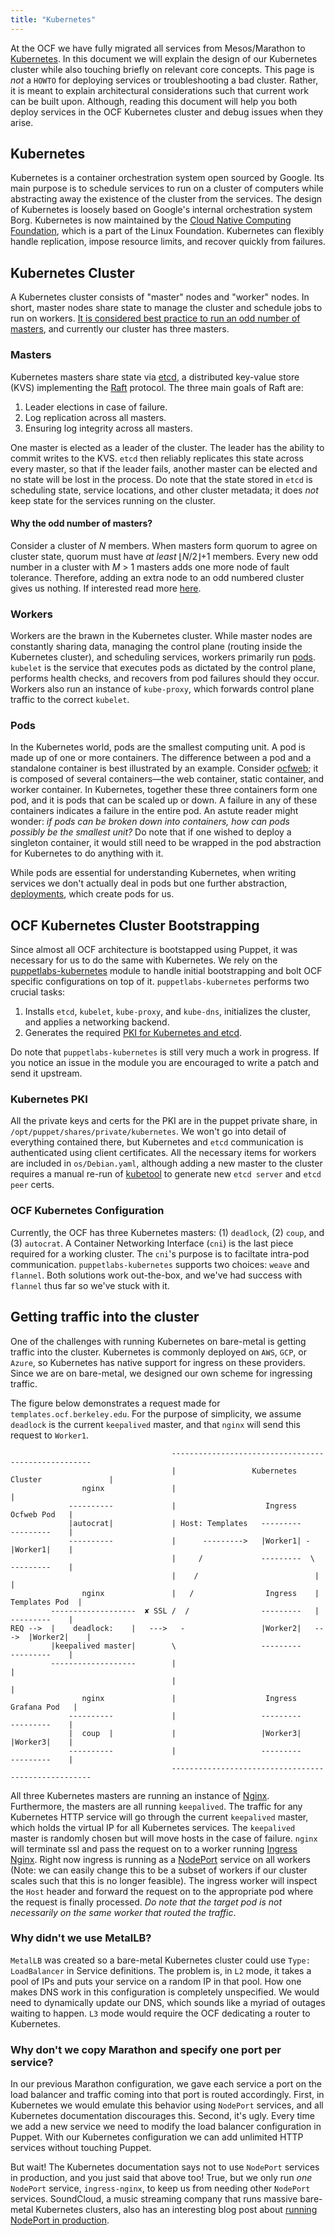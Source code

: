 ```yaml
---
title: "Kubernetes"
---
```


At the OCF we have fully migrated all services from Mesos/Marathon to
[Kubernetes][kubernetes]. In this document we will explain the design of our
Kubernetes cluster while also touching briefly on relevant core concepts. This
page is _not_ a `HOWTO` for deploying services or troubleshooting a bad
cluster. Rather, it is meant to explain architectural considerations such that
current work can be built upon. Although, reading this document will help you
both deploy services in the OCF Kubernetes cluster and debug issues when they
arise.

## Kubernetes

Kubernetes is a container orchestration system open sourced by Google. Its main
purpose is to schedule services to run on a cluster of computers while
abstracting away the existence of the cluster from the services. The design of
Kubernetes is loosely based on Google's internal orchestration system Borg.
Kubernetes is now maintained by the [Cloud Native Computing Foundation][cncf],
which is a part of the Linux Foundation. Kubernetes can flexibly handle
replication, impose resource limits, and recover quickly from failures.

## Kubernetes Cluster

A Kubernetes cluster consists of "master" nodes and "worker" nodes. In short,
master nodes share state to manage the cluster and schedule jobs to run on
workers. [It is considered best practice to run an odd number of masters](/docs/staff/backend/kubernetes#h3_why-the-odd-number-of-masters), and currently our
cluster has three masters.

### Masters

Kubernetes masters share state via [etcd][etcd-io], a distributed key-value
store (KVS) implementing the [Raft][raft] protocol. The three main goals of
Raft are:

1. Leader elections in case of failure.
2. Log replication across all masters.
3. Ensuring log integrity across all masters.

One master is elected as a leader of the cluster. The leader has the ability to
commit writes to the KVS. `etcd` then reliably replicates this state across
every master, so that if the leader fails, another master can be elected and no
state will be lost in the process. Do note that the state stored in `etcd` is
scheduling state, service locations, and other cluster metadata; it does _not_
keep state for the services running on the cluster.

#### Why the odd number of masters?

Consider a cluster of _N_ members. When masters form quorum to agree on cluster
state, quorum must have _at least_ ⌊_N_/2⌋+1 members. Every new odd number in a
cluster with _M_ > 1 masters adds one more node of fault tolerance. Therefore,
adding an extra node to an odd numbered cluster gives us nothing. If interested
read more [here][failure-tolerance].

### Workers

Workers are the brawn in the Kubernetes cluster. While master nodes are
constantly sharing data, managing the control plane (routing inside the
Kubernetes cluster), and scheduling services, workers primarily run
[pods][pod]. `kubelet` is the service that executes pods as dictated by the
control plane, performs health checks, and recovers from pod failures should
they occur. Workers also run an instance of `kube-proxy`, which forwards
control plane traffic to the correct `kubelet`.

### Pods

In the Kubernetes world, pods are the smallest computing unit. A pod is made up
of one or more containers. The difference between a pod and a standalone
container is best illustrated by an example. Consider [ocfweb][ocfweb]; it is
composed of several containers—the web container, static container, and worker
container. In Kubernetes, together these three containers form one pod, and it
is pods that can be scaled up or down. A failure in any of these containers
indicates a failure in the entire pod. An astute reader might wonder: _if pods
can be broken down into containers, how can pods possibly be the smallest
unit?_ Do note that if one wished to deploy a singleton container, it would
still need to be wrapped in the pod abstraction for Kubernetes to do anything
with it.

While pods are essential for understanding Kubernetes, when writing services we
don't actually deal in pods but one further abstraction,
[deployments][deployment], which create pods for us.

## OCF Kubernetes Cluster Bootstrapping

Since almost all OCF architecture is bootstapped using Puppet, it was necessary
for us to do the same with Kubernetes. We rely on the
[puppetlabs-kubernetes][kubernetes-module] module to handle initial
bootstrapping and bolt OCF specific configurations on top of it.
`puppetlabs-kubernetes` performs two crucial tasks:

1. Installs `etcd`, `kubelet`, `kube-proxy`, and `kube-dns`, initializes the
   cluster, and applies a networking backend.
2. Generates the required [PKI for Kubernetes and etcd][kubernetes-pki].

Do note that `puppetlabs-kubernetes` is still very much a work in progress. If
you notice an issue in the module you are encouraged to write a patch and send
it upstream.

### Kubernetes PKI

All the private keys and certs for the PKI are in the puppet private share, in
`/opt/puppet/shares/private/kubernetes`. We won't go into detail of everything
contained there, but Kubernetes and `etcd` communication is authenticated using
client certificates. All the necessary items for workers are included in
`os/Debian.yaml`, although adding a new master to the cluster requires a manual
re-run of [kubetool][puppetlabs-kubetool] to generate new `etcd server` and
`etcd peer` certs.

### OCF Kubernetes Configuration

Currently, the OCF has three Kubernetes masters: (1) `deadlock`, (2) `coup`,
and (3) `autocrat`. A Container Networking Interface (`cni`) is the last piece
required for a working cluster. The `cni`'s purpose is to faciltate intra-pod
communication. `puppetlabs-kubernetes` supports two choices: `weave` and
`flannel`. Both solutions work out-the-box, and we've had success with
`flannel` thus far so we've stuck with it.

## Getting traffic into the cluster

One of the challenges with running Kubernetes on bare-metal is getting traffic
into the cluster. Kubernetes is commonly deployed on `AWS`, `GCP`, or `Azure`,
so Kubernetes has native support for ingress on these providers. Since we are
on bare-metal, we designed our own scheme for ingressing traffic.

The figure below demonstrates a request made for `templates.ocf.berkeley.edu`.
For the purpose of simplicity, we assume `deadlock` is the current `keepalived`
master, and that `nginx` will send this request to `Worker1`.

```
                                    ----------------------------------------------------
                                    |                 Kubernetes Cluster               |
                nginx               |                                                  |
             ----------             |                    Ingress          Ocfweb Pod   |
             |autocrat|             | Host: Templates   ---------         ---------    |
             ----------             |      --------->   |Worker1| -       |Worker1|    |
                                    |     /             ---------  \      ---------    |
                                    |    /                          |                  |
                nginx               |   /                Ingress    |   Templates Pod  |
         -------------------  ✘ SSL /  /                ---------   |     ---------    |
REQ -->  |    deadlock:    |   --->   -                 |Worker2|   --->  |Worker2|    |
         |keepalived master|        \                   ---------         ---------    |
         -------------------        |                                                  |
                                    |                                                  |
                nginx               |                    Ingress         Grafana Pod   |
             ----------             |                   ---------         ---------    |
             |  coup  |             |                   |Worker3|         |Worker3|    |
             ----------             |                   ---------         ---------    |
                                    ----------------------------------------------------
```

All three Kubernetes masters are running an instance of [Nginx][nginx].
Furthermore, the masters are all running `keepalived`. The traffic for any
Kubernetes HTTP service will go through the current `keepalived` master, which
holds the virtual IP for all Kubernetes services. The `keepalived` master is
randomly chosen but will move hosts in the case of failure. `nginx` will
terminate ssl and pass the request on to a worker running [Ingress
Nginx][ingress-nginx]. Right now ingress is running as a [NodePort][nodeport]
service on all workers (Note: we can easily change this to be a subset of
workers if our cluster scales such that this is no longer feasible). The
ingress worker will inspect the `Host` header and forward the request on to the
appropriate pod where the request is finally processed. _Do note that the
target pod is not necessarily on the same worker that routed the traffic_.

### Why didn't we use MetalLB?

`MetalLB` was created so a bare-metal Kubernetes cluster could use `Type: LoadBalancer` in Service definitions. The problem is, in `L2` mode, it takes a
pool of IPs and puts your service on a random IP in that pool. How one makes
DNS work in this configuration is completely unspecified. We would need to
dynamically update our DNS, which sounds like a myriad of outages waiting to
happen. `L3` mode would require the OCF dedicating a router to Kubernetes.

### Why don't we copy Marathon and specify one port per service?

In our previous Marathon configuration, we gave each service a port on the load
balancer and traffic coming into that port is routed accordingly. First, in
Kubernetes we would emulate this behavior using `NodePort` services, and all
Kubernetes documentation discourages this. Second, it's ugly. Every time we add
a new service we need to modify the load balancer configuration in Puppet. With
our Kubernetes configuration we can add unlimited HTTP services without
touching Puppet.

But wait! The Kubernetes documentation says not to use `NodePort` services in
production, and you just said that above too! True, but we only run _one_
`NodePort` service, `ingress-nginx`, to keep us from needing other `NodePort`
services. SoundCloud, a music streaming company that runs massive bare-metal
Kubernetes clusters, also has an interesting blog post about [running NodePort
in production][soundcloud-nodeport].

[kubernetes]: https://kubernetes.io/
[cncf]: https://cncf.io
[etcd-io]: https://github.com/etcd-io/etcd
[raft]: https://raft.github.io/raft.pdf
[failure-tolerance]: https://coreos.com/etcd/docs/latest/faq.html#what-is-failure-tolerance
[pod]: https://kubernetes.io/docs/concepts/workloads/pods/pod/
[ocfweb]: https://github.com/ocf/ocfweb/tree/master/services
[deployment]: https://kubernetes.io/docs/concepts/workloads/controllers/deployment/
[kubernetes-module]: https://github.com/puppetlabs/puppetlabs-kubernetes
[kubernetes-pki]: https://kubernetes.io/docs/setup/certificates
[puppetlabs-kubetool]: https://github.com/puppetlabs/puppetlabs-kubernetes#Setup
[nginx]: https://nginx.org/
[ingress-nginx]: https://github.com/kubernetes/ingress-nginx
[nodeport]: https://kubernetes.io/docs/concepts/services-networking/service/#nodeport
[soundcloud-nodeport]: https://developers.soundcloud.com/blog/how-soundcloud-uses-haproxy-with-kubernetes-for-user-facing-traffic
